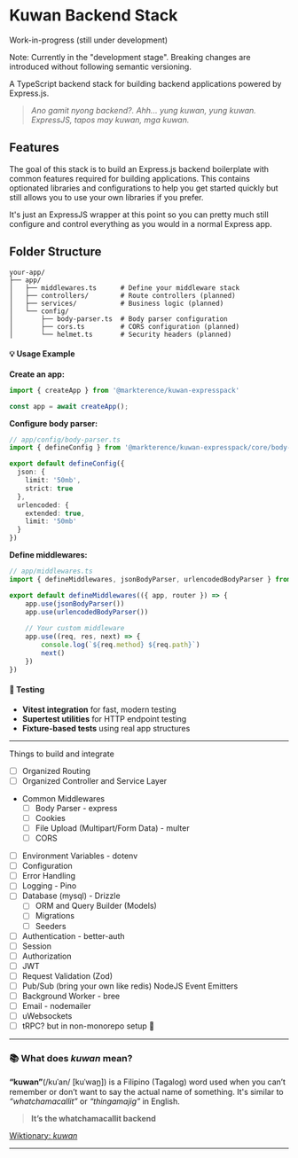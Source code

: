 
# Kuwan Backend Stack

Work-in-progress (still under development)

Note: Currently in the "development stage". Breaking changes are introduced without following semantic versioning.

A TypeScript backend stack for building backend applications powered by Express.js.

> _Ano gamit nyong backend?. Ahh... yung kuwan, yung kuwan. ExpressJS, tapos may kuwan, mga kuwan._

## Features

The goal of this stack is to build an Express.js backend boilerplate with common features required for building applications. This contains optionated libraries and configurations to help you get started quickly but still allows you to use your own libraries if you prefer.

It's just an ExpressJS wrapper at this point so you can pretty much still configure and control everything as you would in a normal Express app.

## Folder Structure
```
your-app/
├── app/
│   ├── middlewares.ts      # Define your middleware stack
│   ├── controllers/        # Route controllers (planned)
│   ├── services/           # Business logic (planned)
│   └── config/
│       ├── body-parser.ts  # Body parser configuration
│       ├── cors.ts         # CORS configuration (planned)
│       └── helmet.ts       # Security headers (planned)
```

#### 💡 **Usage Example**

**Create an app:**
```typescript
import { createApp } from '@markterence/kuwan-expresspack'

const app = await createApp();
```

**Configure body parser:**
```typescript
// app/config/body-parser.ts
import { defineConfig } from '@markterence/kuwan-expresspack/core/body-parser'

export default defineConfig({
  json: {
    limit: '50mb',
    strict: true
  },
  urlencoded: {
    extended: true,
    limit: '50mb'
  }
})
```

**Define middlewares:**
```typescript
// app/middlewares.ts
import { defineMiddlewares, jsonBodyParser, urlencodedBodyParser } from '@markterence/kuwan-expresspack'

export default defineMiddlewares(({ app, router }) => {
    app.use(jsonBodyParser())
    app.use(urlencodedBodyParser())
    
    // Your custom middleware
    app.use((req, res, next) => {
        console.log(`${req.method} ${req.path}`)
        next()
    })
})
```

#### 🧪 **Testing**
- **Vitest integration** for fast, modern testing
- **Supertest utilities** for HTTP endpoint testing
- **Fixture-based tests** using real app structures

---

Things to build and integrate

- [ ] Organized Routing
- [ ] Organized Controller and Service Layer
- Common Middlewares
  - [ ] Body Parser - express
  - [ ] Cookies 
  - [ ] File Upload (Multipart/Form Data) - multer
  - [ ] CORS
- [ ] Environment Variables - dotenv
- [ ] Configuration
- [ ] Error Handling
- [ ] Logging - Pino
- [ ] Database (mysql) - Drizzle
    - [ ] ORM and Query Builder (Models)
    - [ ] Migrations
    - [ ] Seeders
- [ ] Authentication - better-auth
- [ ] Session
- [ ] Authorization
- [ ] JWT
- [ ] Request Validation (Zod)
- [ ] Pub/Sub (bring your own like redis) NodeJS Event Emitters
- [ ] Background Worker - bree
- [ ] Email - nodemailer
- [ ] uWebsockets
- [ ] tRPC? but in non-monorepo setup 🤔
---

### 📚 What does *kuwan* mean?

**“kuwan”**(/kuˈan/ [kuˈwan̪]) is a Filipino (Tagalog) word used when you can’t remember or don’t want to say the actual name of something. It's similar to *“whatchamacallit”* or *“thingamajig”* in English.

> **It’s the whatchamacallit backend**

[Wiktionary: *kuwan*](https://en.wiktionary.org/wiki/kuwan)

-----

